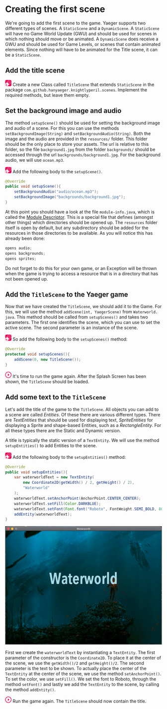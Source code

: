 # Creating the first scene

We're going to add the first scene to the game. Yaeger supports two different
types of scenes. A `StaticScene` and a `DynamicScene`. A `StaticScene` will have
no Game World Update (GWU) and should be used for scenes in which nothing 
should move or be animated. A `DynamicScene` does receive a GWU and should be
used for Game Levels, or scenes that contain animated elements. Since nothing
will have to be animated for the Title scene, it can be a `StaticScene`.

## Add the title scene

![Edit](images/edit.png) Create a new Class called `TitleScene` that
extends `StaticScene` in the package `com.github.hanyaeger.knightlyperil.scenes`.
Implement the required methods, but leave them empty.

## Set the background image and audio

The method `setupScene()` should be used for setting the background image and
audio of a scene. For this you can use the methods 
`setBackgroundImage(String)` and `setBackgroundAudio(String)`.
Both the image and the audio are provided in the `resources/` folder. This
folder should be the only place to store your assets. The url is relative to
this folder, so the file `background1.jpg` from the folder `backgrounds/` should
be accessed through the url `backgrounds/background1.jpg`. For the background
audio, we will use `ocean.mp3`.

![Edit](images/edit.png) Add the following body to the `setupScene()`.

```java
@Override
public void setupScene(){
    setBackgroundAudio("audio/ocean.mp3");
    setBackgroundImage("backgrounds/background1.jpg");
}
```

At this point you should have a look at the file `module-info.java`, which is
called the [Module Descriptor](https://www.oracle.com/nl/corporate/features/understanding-java-9-modules.html). 
This is a special file that defines (amongst other things) which directories 
should be opened up. The `resources` folder itself is open by default, but 
any subdirectory should be added for the resources in those directories to 
be available. As you will notice this has already been done:

```java 
opens audio; 
opens backgrounds; 
opens sprites;
```

Do not forget to do this for your own game, or an Exception will be thrown when
the game is trying to access a resource that is in a directory that has not been
opened up.

## Add the `TitleScene` to the Yaeger game

Now that we have created the `TitleScene`, we should add it to the Game. For 
this, we will use the method `addScene(int, YaegerScene)` from `Waterworld.
java`. This method should be called from `setupScenes()` and takes two 
parameters. The first one identifies the scene, which you can 
use to set the active scene. The second parameter is an instance of the scene.

![Edit](images/edit.png) So add the following body to the `setupScenes()`
method:

```java
@Override
protected void setupScenes(){
    addScene(0, new TitleScene());
}
```

![Run](images/play.png) It's time to run the game again. After the Splash Screen
has been shown, the `TitleScene` should be loaded.

## Add some text to the `TitleScene`

Let's add the title of the game to the `TitleScene`. All objects you can add to
a scene are called *Entities*. Of these there are various different types. There
are *TextEntities* that should be used for displaying text, *SpriteEntities* 
for displaying a Sprite and shape-based Entities, such as a 
*RectangleEntity*. For all these types there are the Static and
Dynamic version.

A title is typically the static version of a `TextEntity`. We will use the
method `setupEntities()` to add Entities to the scene.

![Edit](images/edit.png) Add the following body to the `setupEntities()` method:

```java
@Override
public void setupEntities(){
    var waterworldText = new TextEntity(
        new Coordinate2D(getWidth() / 2, getHeight() / 2),
        "Waterworld"
    );
    waterworldText.setAnchorPoint(AnchorPoint.CENTER_CENTER);
    waterworldText.setFill(Color.DARKBLUE);
    waterworldText.setFont(Font.font("Roboto", FontWeight.SEMI_BOLD, 80));
    addEntity(waterworldText);
}
```

![The Title Scene](images/game/title-no-buttons.png)

First we create the `waterworldText` by instantiating a `TextEntity`. The first
parameter of the constructor is the `Coordinate2D`. To place it at the center of
the scene, we use the `getWidth()/2` and `getHeight()/2`. The second parameter
is the text to be shown. To actually place the center of the `TextEntity` at the
center of the scene, we use the method `setAnchorPoint()`. To set the color,
we use `setFill()`. We set the font to Roboto, through the
method `setFont()` and lastly we add the `TextEntity` to the scene, by 
calling the method `addEntity()`.

![Run](images/play.png) Run the game again. The `TitleScene` should now contain
the title.

